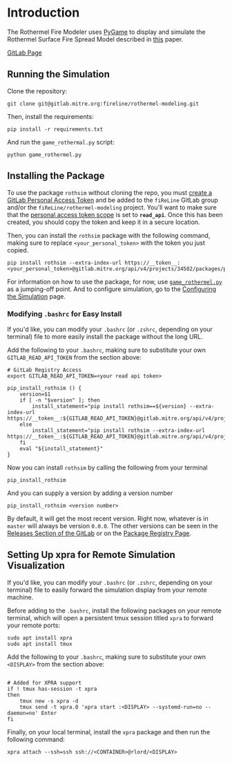 # Introduction

The Rothermel Fire Modeler uses [PyGame](https://www.pygame.org/wiki/about) to display and simulate the Rothermel Surface Fire Spread Model described in [this](https://www.fs.fed.us/rm/pubs_series/rmrs/gtr/rmrs_gtr371.pdf) paper.

[GitLab Page](https://gitlab.mitre.org/fireline/rothermel-modeling)

## Running the Simulation

Clone the repository:

```shell
git clone git@gitlab.mitre.org:fireline/rothermel-modeling.git
```

Then, install the requirements:

```shell
pip install -r requirements.txt
```

And run the `game_rothermal.py` script:

```shell
python game_rothermel.py
```

## Installing the Package

To use the package `rothsim` without cloning the repo, you must [create a GitLab Personal Access Token](https://docs.gitlab.com/ee/user/profile/personal_access_tokens.html#create-a-personal-access-token) and be added to the `fiReLine` GitLab group and/or the `fiReLine/rothermel-modeling` project. You'll want to make sure that the [personal access token scope](https://docs.gitlab.com/ee/user/profile/personal_access_tokens.html#personal-access-token-scopes) is set to **`read_api`**. Once this has been created, you should copy the token and keep it in a secure location.

Then, you can install the `rothsim` package with the following command, making sure to replace `<your_personal_token>` with the token you just copied.

```shell
pip install rothsim --extra-index-url https://__token__:<your_personal_token>@gitlab.mitre.org/api/v4/projects/34582/packages/pypi/simple
```

For information on how to use the package, for now, use [`game_rothermel.py`](https://gitlab.mitre.org/fireline/rothermel-modeling/-/blob/master/game_rothermel.py) as a jumping-off point. And to configure simulation, go to the [Configuring the Simulation](config.md) page.

### Modifying `.bashrc` for Easy Install

If you'd like, you can modify your `.bashrc` (or `.zshrc`, depending on your terminal) file to more easily install the package without the long URL.

Add the following to your `.bashrc`, making sure to substitute your own `GITLAB_READ_API_TOKEN` from the section above:

```shell
# GitLab Registry Access
export GITLAB_READ_API_TOKEN=<your read api token>

pip_install_rothsim () {
    version=$1
    if [ -n "$version" ]; then
        install_statement="pip install rothsim==${version} --extra-index-url https://__token__:${GITLAB_READ_API_TOKEN}@gitlab.mitre.org/api/v4/projects/34582/packages/pypi/simple"
    else
        install_statement="pip install rothsim --extra-index-url https://__token__:${GITLAB_READ_API_TOKEN}@gitlab.mitre.org/api/v4/projects/34582/packages/pypi/simple"
    fi
    eval "${install_statement}"
}
```

Now you can install `rothsim` by calling the following from your terminal

```shell
pip_install_rothsim
```

And you can supply a version by adding a version number

```shell
pip_install_rothsim <version number>

```

By default, it will get the most recent version. Right now, whatever is in `master` will always be version `0.0.0`. The other versions can be seen in the [Releases Section of the GitLab](https://gitlab.mitre.org/fireline/rothermel-modeling/-/releases) or on the [Package Registry Page](https://gitlab.mitre.org/fireline/rothermel-modeling/-/packages).


## Setting Up xpra for Remote Simulation Visualization

If you'd like, you can modify your `.bashrc` (or `.zshrc`, depending on your terminal) file to easily forward the simulation display from your remote machine.

Before adding to the `.bashrc`, install the following packages on your remote terminal, which will open a persistent tmux session titled `xpra` to forward your remote ports:

```shell
sudo apt install xpra
sudo apt install tmux
```

Add the following to your `.bashrc`, making sure to substitute your own `<DISPLAY>` from the section above:

```shell

# Added for XPRA support
if ! tmux has-session -t xpra
then
    tmux new -s xpra -d
    tmux send -t xpra.0 'xpra start :<DISPLAY> --systemd-run=no --daemon=no' Enter
fi

```

Finally, on your local terminal, install the `xpra` package and then run the following command:

```shell
xpra attach --ssh=ssh ssh://<CONTAINER>@rlord/<DISPLAY>
```
